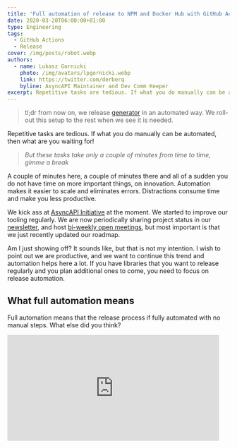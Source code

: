 ```yaml
---
title: 'Full automation of release to NPM and Docker Hub with GitHub Actions and Conventional Commits'
date: 2020-03-20T06:00:00+01:00
type: Engineering
tags:
  - GitHub Actions
  - Release
cover: /img/posts/robot.webp
authors:
  - name: Lukasz Gornicki
    photo: /img/avatars/lpgornicki.webp
    link: https://twitter.com/derberq
    byline: AsyncAPI Maintainer and Dev Comm Keeper
excerpt: Repetitive tasks are tedious. If what you do manually can be automated, then what are you waiting for!
---
```


> tl;dr
> from now on, we release [generator](https://github.com/asyncapi/generator/) in an automated way. We roll-out this setup to the rest when we see it is needed.

Repetitive tasks are tedious. If what you do manually can be automated, then what are you waiting for!

> _But these tasks take only a couple of minutes from time to time, gimme a break_

A couple of minutes here, a couple of minutes there and all of a sudden you do not have time on more important things, on innovation. Automation makes it easier to scale and eliminates errors. Distractions consume time and make you less productive.

We kick ass at [AsyncAPI Initiative](https://www.asyncapi.com/) at the moment. We started to improve our tooling regularly. We are now periodically sharing project status in our [newsletter](https://www.asyncapi.com/newsletter), and host [bi-weekly open meetings](https://github.com/asyncapi/asyncapi/issues/115), but most important is that we just recently updated our roadmap.

Am I just showing off? It sounds like, but that is not my intention. I wish to point out we are productive, and we want to continue this trend and automation helps here a lot. If you have libraries that you want to release regularly and you plan additional ones to come, you need to focus on release automation.

## What full automation means

Full automation means that the release process if fully automated with no manual steps. What else did you think?

<iframe src="https://giphy.com/embed/6uGhT1O4sxpi8" width="480" height="240" frameBorder="0" className="giphy-embed" allowFullScreen />

Your responsibility is just to merge a pull request. The automation handles the rest.

You might say: _but I do not want to release on every merge, sometimes I merge changes that are not related to the functionality of the library_.

This is a valid point. You need a way to recognize if the given commit should trigger the release and what kind of version, PATCH, or MINOR. The way to do it is to introduce in your project [Conventional Commits](https://www.conventionalcommits.org/en/v1.0.0/) specification.

## Conventional Commits

At [AsyncAPI Initiative](https://www.asyncapi.com/) we use [Semantic Versioning](https://semver.org/). This is why choosing [Conventional Commits](https://www.conventionalcommits.org/en/v1.0.0/) specification was a natural decision.

Purpose of Conventional Commits is to make commits not only human-readable but also machine-readable. It defines a set of commit prefixes that can be easily parsed and analyzed by tooling.

This is how the version of the library looks like when it follows semantic versioning: `MAJOR.MINOR.PATCH`. How does the machine know what release you want to bump because of a given commit? Simplest mapping looks like in the following list:

- Commit message prefix `fix: ` indicates `PATCH` release,
- Commit message prefix `feat: ` indicates `MINOR` release,
- Commit message prefix `{ANY_PREFIX}!: ` so for example `feat!:` or even `refactor!: ` indicate `MAJOR` release.

It other words, assume your version was 1.0.0, and you made a commit like `feat: add a new parameter to test endpoint`. You can have a script that picks up `feat: ` and triggers release that eventually bumps to version 1.1.0.

## Workflow design

At [AsyncAPI Initiative](https://www.asyncapi.com/) where we introduced the release pipeline for the very first time, we had to do the following automatically:

- Tag Git repository with a new version
- Create GitHub Release
- Push new version of the package to [NPM](https://www.npmjs.com/)
- Push new version of Docker image to [Docker Hub](https://hub.docker.com/)
- Bump the version of the package in `package.json` file and commit the change to the repository

This is how the design looks like:

![npm docker release workflow](/img/posts/release-workflow.webp)

There are two workflows designed here.

The first workflow reacts to changes in the release branch (`master` in this case), decides if release should be triggered, and triggers it. The last step of the workflow is a pull request creation with changes in `package.json` and `package-lock.json`. Why are changes not committed directly to the release branch? Because we use branch protection rules and do not allow direct commits to release branches.

You can extend this workflow with additional steps, like:

- Integration testing
- Deployment
- Notifications

The second workflow is just for handling changes in `package.json`. To fulfill branch protection settings, we had to auto-approve the pull request so we can automatically merge it.

## GitHub Actions

Even though I have [my opinion about GitHub Actions](https://dev.to/derberg/github-actions-when-fascination-turns-into-disappointment-4d75), I still think it is worth investing in it, especially for the release workflows.

We used the GitHub-provided actions and the following awesome actions built by the community:

- [Create Pull Request](ttps://github.com/marketplace/actions/create-pull-request)
- [Auto Approve](https://github.com/marketplace/actions/auto-approve)
- [Merge Pull Request](https://github.com/marketplace/actions/merge-pull-requests-automerge-action)

### Release workflow

Release workflow triggers every time there is something new happening in the release branch. In our case, it is the `master` branch:

```yaml
on:
  push:
    branches:
      - master
```

#### GitHub and NPM

For releases to GitHub and NPM, the most convenient solution is to integrate [semantic release](https://github.com/semantic-release/semantic-release) package and related plugins that support Conventional Commits. You can configure plugins in your `package.json` in the order they should be invoked:

```json
"plugins": [
  [
    "@semantic-release/commit-analyzer",
    {
      "preset": "conventionalcommits"
    }
  ],
  [
    "@semantic-release/release-notes-generator",
    {
      "preset": "conventionalcommits"
    }
  ],
  "@semantic-release/npm",
  "@semantic-release/github"
]
```

Conveniently, functional automation uses a [technical bot rather than a real user](https://www.thinkautomation.com/bots-and-ai/what-are-software-bots/). GitHub actions allow you to encrypt the credentials of different systems at the repository level. Referring to them in actions looks as follows:

```yaml
- name: Release to NPM and GitHub
  id: release
  env:
    GITHUB_TOKEN: ${{ secrets.GH_TOKEN }}
    NPM_TOKEN: ${{ secrets.NPM_TOKEN }}
    GIT_AUTHOR_NAME: asyncapi-bot
    GIT_AUTHOR_EMAIL: info@asyncapi.io
    GIT_COMMITTER_NAME: asyncapi-bot
    GIT_COMMITTER_EMAIL: info@asyncapi.io
  run: npm run release
```

Aside from automation, the bot also comments on every pull request and issue included in the release notifying subscribed participants that the given topic is part of the release. Isn't it awesome?

![pr info about release](/img/posts/pr-indicator.webp)

#### Docker

For handling Docker, you can use some community-provided GitHub action that abstracts Docker CLI. I don't think it is needed if you know Docker. You might also want to reuse some commands during local development, like image building, and have them behind an npm script like `npm run docker-build`.

```yaml
- name: Release to Docker
  if: steps.initversion.outputs.version != steps.extractver.outputs.version
  run: |
    echo ${{secrets.DOCKER_PASSWORD}} | docker login -u ${{secrets.DOCKER_USERNAME}} --password-stdin
    npm run docker-build
    docker tag asyncapi/generator:latest asyncapi/generator:${{ steps.extractver.outputs.version }}
    docker push asyncapi/generator:${{ steps.extractver.outputs.version }}
    docker push asyncapi/generator:latest
```

#### Bump version in package.json

A common practice is to bump the package version in `package.json` on every release. You should also push the modified file to the release branch. Be aware though that good practices in the project are:

- Do not commit directly to the release branch. All changes should go through pull requests with proper peer review.
- Branches should have basic protection enabled. There should be simple rules that block pull requests before the merge.

Release workflow, instead of pushing directly to the release branch, should commit to a new branch and create a pull request. Seems like an overhead? No, you can also automate it. Just keep on reading.

```yaml
- name: Create Pull Request with updated package files
  if: steps.initversion.outputs.version != steps.extractver.outputs.version
  uses: peter-evans/create-pull-request@v2.4.4
  with:
    token: ${{ secrets.GH_TOKEN }}
    commit-message: 'chore(release): ${{ steps.extractver.outputs.version }}'
    committer: asyncapi-bot <info@asyncapi.io>
    author: asyncapi-bot <info@asyncapi.io>
    title: 'chore(release): ${{ steps.extractver.outputs.version }}'
    body: 'Version bump in package.json and package-lock.json for release [${{ steps.extractver.outputs.version }}](https://github.com/${{github.repository}}/releases/tag/v${{ steps.extractver.outputs.version }})'
    branch: version-bump/${{ steps.extractver.outputs.version }}
```

#### Conditions and sharing outputs

GitHub Actions has two excellent features:

- You can set conditions for specific steps
- You can share the output of one step with another

These features are used in the release workflow to check the version of the package, before and after the GitHub/NPM release step.

To share the output, you must assign an `id` to the step and declare a variable and assign any value to it.

```yaml
- name: Get version from package.json after release step
  id: extractver
  run: |
    npm run get-version --silent
    echo "version=$(npm run get-version --silent)" >> $GITHUB_ENV
```

You can access the shared value by the `id` and a variable name like `steps.extractver.outputs.version`. We use it, for example, in the condition that specifies if further steps of the workflow should be triggered or not. If the version in `package.json` changed after GitHub and NPM step, this means we should proceed with Docker publishing and pull request creation:

```yaml
if: steps.initversion.outputs.version != steps.extractver.outputs.version
```

#### Full workflow

Below you can find the entire workflow file:

```yaml
name: Release

on:
  push:
    branches:
      - master

jobs:
  release:
    name: 'Release NPM, GitHub, Docker'
    runs-on: ubuntu-latest
    steps:
      - name: Checkout repo
        uses: actions/checkout@v2
      - name: Setup Node.js
        uses: actions/setup-node@v1
        with:
          node-version: 13
      - name: Install dependencies
        run: npm ci
        
      - name: Get version from package.json before release step
        id: initversion
        run: npm run get-version --silent

      - name: Set output
        run: echo "version=$(npm run get-version --silent)" >> $GITHUB_OUTPUT

      - name: Release to NPM and GitHub
        id: release
        env:
          GITHUB_TOKEN: ${{ secrets.GH_TOKEN }}
          NPM_TOKEN: ${{ secrets.NPM_TOKEN }}
          GIT_AUTHOR_NAME: asyncapi-bot
          GIT_AUTHOR_EMAIL: info@asyncapi.io
          GIT_COMMITTER_NAME: asyncapi-bot
          GIT_COMMITTER_EMAIL: info@asyncapi.io
        run: npm run release
      - name: Get version from package.json after release step
        id: extractver
        run: echo "::set-output name=version::$(npm run get-version --silent)"
      - name: Release to Docker
        if: steps.initversion.outputs.version != steps.extractver.outputs.version
        run: |
          echo ${{secrets.DOCKER_PASSWORD}} | docker login -u ${{secrets.DOCKER_USERNAME}} --password-stdin
          npm run docker-build
          docker tag asyncapi/generator:latest asyncapi/generator:${{ steps.extractver.outputs.version }}
          docker push asyncapi/generator:${{ steps.extractver.outputs.version }}
          docker push asyncapi/generator:latest
      - name: Create Pull Request with updated package files
        if: steps.initversion.outputs.version != steps.extractver.outputs.version
        uses: peter-evans/create-pull-request@v2.4.4
        with:
          token: ${{ secrets.GH_TOKEN }}
          commit-message: 'chore(release): ${{ steps.extractver.outputs.version }}'
          committer: asyncapi-bot <info@asyncapi.io>
          author: asyncapi-bot <info@asyncapi.io>
          title: 'chore(release): ${{ steps.extractver.outputs.version }}'
          body: 'Version bump in package.json and package-lock.json for release [${{ steps.extractver.outputs.version }}](https://github.com/${{github.repository}}/releases/tag/v${{ steps.extractver.outputs.version }})'
          branch: version-bump/${{ steps.extractver.outputs.version }}
```

## Automated merging workflow

You may be asking yourself:

> _Why automated approving and merging is handled in a separate workflow and not as part of release workflow_

One reason is that the time between pull request creation and its readiness to be merged is hard to define. Pull requests always include some automated checks, like testing, linting, and others. These are long-running checks. You should not make such an asynchronous step a part of your synchronous release workflow.

Another reason is that you can also extend such an automated merging flow to handle not only pull requests coming from the release-handling bot but also other bots, that, for example, update your dependencies for security reasons.

You should divide automation into separate jobs that enable you to define their dependencies. There is no point to run the **automerge** job until the **autoapprove** one ends. GitHub Actions allows you to express this with `needs: [autoapprove]`

Below you can find the entire workflow file:

```yaml
name: Automerge release bump PR

on:
  pull_request:
    types:
      - labeled
      - unlabeled
      - synchronize
      - opened
      - edited
      - ready_for_review
      - reopened
      - unlocked
  pull_request_review:
    types:
      - submitted
  check_suite:
    types:
      - completed
  status: {}

jobs:
  autoapprove:
    runs-on: ubuntu-latest
    steps:
      - name: Autoapproving
        uses: hmarr/auto-approve-action@v2.0.0
        if: github.actor == 'asyncapi-bot'
        with:
          github-token: '${{ secrets.GITHUB_TOKEN }}'

  automerge:
    needs: [autoapprove]
    runs-on: ubuntu-latest
    steps:
      - name: Automerging
        uses: pascalgn/automerge-action@v0.7.5
        if: github.actor == 'asyncapi-bot'
        env:
          GITHUB_TOKEN: '${{ secrets.GH_TOKEN }}'
          GITHUB_LOGIN: asyncapi-bot
          MERGE_LABELS: ''
          MERGE_METHOD: 'squash'
          MERGE_COMMIT_MESSAGE: 'pull-request-title'
          MERGE_RETRIES: '10'
          MERGE_RETRY_SLEEP: '10000'
```

For a detailed reference, you can look into [this pull request](https://github.com/asyncapi/generator/pull/242) that introduces the above-described workflow in the [generator](https://github.com/asyncapi/generator/).

## Conclusions

Automate all the things, don't waste time. Automate releases, even if you are a purist that for years followed a rule of using [imperative mood](https://chris.beams.io/posts/git-commit/#imperative) in commit subject and now, after looking on prefixes from Conventional Commits you feel pure disgust.

<iframe src="https://giphy.com/embed/8PmTor9XVnD3sxXHRe" width="480" height="435" frameBorder="0" className="giphy-embed" allowFullScreen />

In the end, you can always use something different, custom approach, like reacting to merges from pull requests with the specific label only. If you have time to reinvent the wheel, go for it.

_Cover photo by [Franck V.](https://unsplash.com/@franckinjapan) taken from Unsplash._

